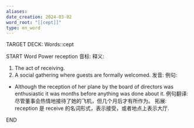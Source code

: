 ```yaml
---
aliases: 
date_creation: 2024-03-02
word_root: "[[cept]]"
type: en_word
---
```

TARGET DECK: Words::cept

START
Word Power
reception
音标: 
释义:
1. The act of receiving.
2. A social gathering where guests are formally welcomed.
发音:
例句:
- Although the reception of her plane by the board of directors was enthusiastic it was months before anything was done about it.
例句翻译:
尽管董事会热情地接待了她的飞机，但几个月后才有所作为。
拓展:
reception 是 receive 的名词形式，表示接受，或者地点上表示大厅.
<!--ID: 1709366005134-->
END